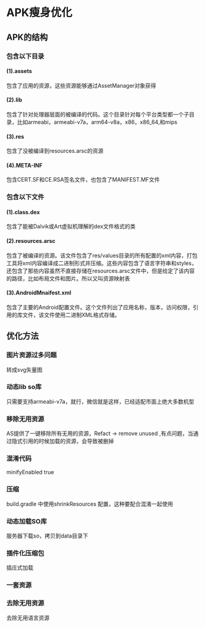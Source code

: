 # APK瘦身优化
## APK的结构
### 包含以下目录
#### (1).assets
包含了应用的资源，这些资源能够通过AssetManager对象获得
#### (2).lib
包含了针对处理器层面的被编译的代码。这个目录针对每个平台类型都一个子目录，比如armeabi，armeabi-v7a，arm64-v8a，x86，x86_64,和mips
#### (3).res
包含了没被编译到resources.arsc的资源
#### (4).META-INF
包含CERT.SF和CE.RSA签名文件，也包含了MANIFEST.MF文件
### 包含以下文件
#### (1).class.dex
包含了能被Dalvik或Art虚拟机理解的dex文件格式的类
#### (2).resources.arsc
包含了被编译的资源。该文件包含了res/values目录的所有配置的xml内容，打包工具将xml内容编译成二进制形式并压缩。这些内容包含了语言字符串和styles，还包含了那些内容虽然不直接存储在resources.arsc文件中，但是给定了该内容的路径，比如布局文件和图片。所以又叫资源映射表
#### (3).AndroidMnaifest.xml
包含了主要的Android配置文件。这个文件列出了应用名称，版本，访问权限，引用的库文件，该文件使用二进制XML格式存储。
## 优化方法
### 图片资源过多问题
转成svg矢量图
### 动态lib so库
只需要支持armeabi-v7a，就行，微信就是这样，已经适配市面上绝大多数机型
### 移除无用资源
AS提供了一键移除所有无用的资源，Refact -> remove unused ,有点问题，当通过隐式引用的时候加载的资源，会导致被删掉
### 混淆代码
minifyEnabled true
### 压缩
build.gradle 中使用shrinkResources 配置，这种要配合混淆一起使用
### 动态加载SO库
服务器下载so，拷贝到data目录下
### 插件化压缩包
插庄式加载
### 一套资源
### 去除无用资源
去除无用语言资源

